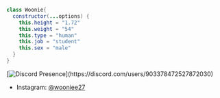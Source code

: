 ```java
class Woonie{
  constructor(...options) {
    this.height = "1.72"
    this.weight = "54"
    this.type = "human"
    this.job = "student"
    this.sex = "male"
  }
}
```





[![Discord Presence](https://lanyard-profile-readme.vercel.app/api/903378472527872030?theme=light&bg=809ecf&animated=false&hideDiscrim=true&borderRadius=30px&idleMessage=Probably%20doing%20something%20else...)](https://discord.com/users/903378472527872030)



- Instagram: [@wooniee27](https://instagram/wooniee27)

